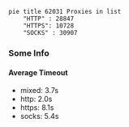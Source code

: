 
```mermaid
pie title 62031 Proxies in list
    "HTTP" : 28847
    "HTTPS": 10728
    "SOCKS" : 30907
```

### Some Info
#### Average Timeout

- mixed: 3.7s
- http: 2.0s
- https: 8.1s
- socks: 5.4s